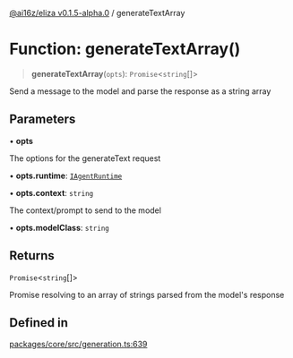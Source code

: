 [@ai16z/eliza v0.1.5-alpha.0](../index.md) / generateTextArray

# Function: generateTextArray()

> **generateTextArray**(`opts`): `Promise`\<`string`[]\>

Send a message to the model and parse the response as a string array

## Parameters

• **opts**

The options for the generateText request

• **opts.runtime**: [`IAgentRuntime`](../interfaces/IAgentRuntime.md)

• **opts.context**: `string`

The context/prompt to send to the model

• **opts.modelClass**: `string`

## Returns

`Promise`\<`string`[]\>

Promise resolving to an array of strings parsed from the model's response

## Defined in

[packages/core/src/generation.ts:639](https://github.com/meliksahgurtemel/eliza/blob/main/packages/core/src/generation.ts#L639)
